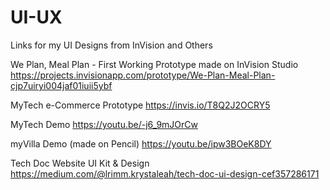 # UI-UX
Links for my UI Designs from InVision and Others

We Plan, Meal Plan - First Working Prototype made on InVision Studio
https://projects.invisionapp.com/prototype/We-Plan-Meal-Plan-cjp7uiryi004jaf01iuii5ybf

MyTech e-Commerce Prototype
https://invis.io/T8Q2J2OCRY5

MyTech Demo
https://youtu.be/-j6_9mJOrCw

myVilla Demo (made on Pencil)
https://youtu.be/ipw3BOeK8DY

Tech Doc Website UI Kit & Design
https://medium.com/@lrimm.krystaleah/tech-doc-ui-design-cef357286171

